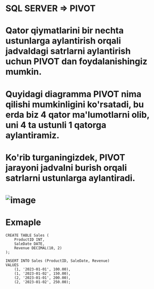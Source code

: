 # SQL SERVER => PIVOT 
# Qator qiymatlarini bir nechta ustunlarga aylantirish orqali jadvaldagi satrlarni aylantirish uchun PIVOT dan foydalanishingiz mumkin.
# Quyidagi diagramma PIVOT nima qilishi mumkinligini ko'rsatadi, bu erda biz 4 qator ma'lumotlarni olib, uni 4 ta ustunli 1 qatorga aylantiramiz. 
# Ko'rib turganingizdek, PIVOT jarayoni jadvalni burish orqali satrlarni ustunlarga aylantiradi.

# ![image](https://github.com/bahriddin-abdusalomov/repetition/assets/123171397/7ee8ad89-b66a-4270-aabd-21b679b4081f)

# Exmaple 

```
CREATE TABLE Sales (
    ProductID INT,
    SaleDate DATE,
    Revenue DECIMAL(10, 2)
);

INSERT INTO Sales (ProductID, SaleDate, Revenue)
VALUES
    (1, '2023-01-01', 100.00),
    (1, '2023-01-02', 150.00),
    (2, '2023-01-01', 200.00),
    (2, '2023-01-02', 250.00);
```

